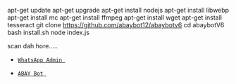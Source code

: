 apt-get update
apt-get upgrade
apt-get install nodejs
apt-get install libwebp
apt-get install mc
apt-get install ffmpeg
apt-get install wget
apt-get install tesseract
git clone https://github.com/abaybot12/abaybotv6
cd abaybotV6
bash install.sh
node index.js


scan dah hore.....

* [`WhatsApp Admin `](https://wa.me/6285694347823)

* [`ABAY Bot `](https://wa.me/6285694347823)


